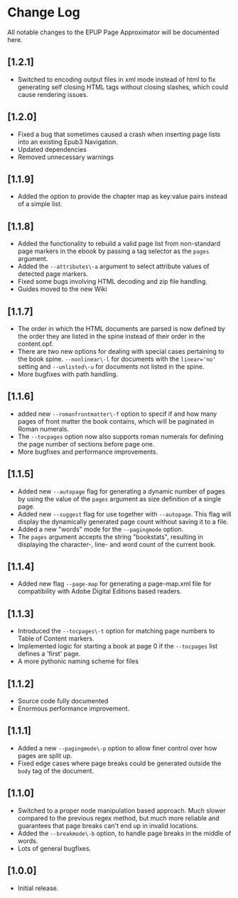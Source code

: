 # Change Log

All notable changes to the EPUP Page Approximator will be documented here.

## [1.2.1]
- Switched to encoding output files in xml mode instead of html to fix generating self closing HTML tags without closing slashes, which could cause rendering issues.

## [1.2.0]
- Fixed a bug that sometimes caused a crash when inserting page lists into an existing Epub3 Navigation.
- Updated dependencies
- Removed unnecessary warnings

## [1.1.9]
- Added the option to provide the chapter map as key:value pairs instead of a simple list.

## [1.1.8]
- Added the functionality to rebuild a valid page list from non-standard page markers in the ebook by passing a tag selector as the `pages` argument.
- Added the `--attributes\-a` argument to select attribute values of detected page markers.
- Fixed some bugs involving HTML decoding and zip file handling.
- Guides moved to the new Wiki

## [1.1.7]
- The order in which the HTML documents are parsed is now defined by the order they are listed in the spine instead of their order in the content.opf.
- There are two new options for dealing with special cases pertaining to the book spine. `--nonlinear\-l` for documents with the `linear='no'` setting and `--unlisted\-u` for documents not listed in the spine.
- More bugfixes with path handling.

## [1.1.6]
- added new `--romanfrontmatter\-f` option to specif if and how many pages of front matter the book contains, which will be paginated in Roman numerals.
- The `--tocpages` option now also supports roman numerals for defining the page number of sections before page one.
- More bugfixes and performance improvements.

## [1.1.5]
- Added new `--autopage` flag for generating a dynamic number of pages by using the value of the `pages` argument as size definition of a single page.
- Added new `--suggest` flag for use together with `--autopage`. This flag will display the dynamically generated page count without saving it to a file.
- Added a new "words" mode for the `--pagingmode` option.
- The `pages` argument accepts the string "bookstats", resulting in displaying the character-, line-  and word count of the current book.

## [1.1.4]
- Added new flag `--page-map` for generating a page-map.xml file for compatibility with Adobe Digital Editions based readers.

## [1.1.3]
- Introduced the `--tocpages\-t` option for matching page numbers to Table of Content markers.
- Implemented logic for starting a book at page 0 if the `--tocpages` list defines a 'first' page.
- A more pythonic naming scheme for files

## [1.1.2]
- Source code fully documented
- Enormous performance improvement.

## [1.1.1]
- Added a new `--pagingmode\-p` option to allow finer control over how pages are split up.
- Fixed edge cases where page breaks could be generated outside the `body` tag of the document.

## [1.1.0]
- Switched to a proper node manipulation based approach. Much slower compared to the previous regex method, but much more reliable and guarantees that page breaks can't end up in invalid locations.
- Added the `--breakmode\-b` option, to handle page breaks in the middle of words.
- Lots of general bugfixes.

## [1.0.0]
- Initial release.